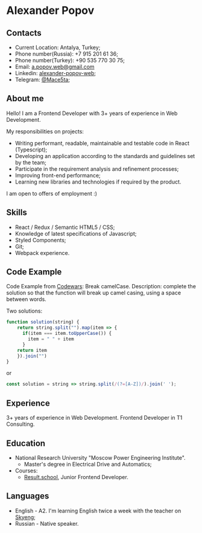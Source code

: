 # **Alexander Popov**
## Contacts
* Current Location: Antalya, Turkey;
* Phone number(Russia): +7 915 201 61 36;
* Phone number(Turkey): +90 535 770 30 75;
* Email: a.popov.web@gmail.com
* Linkedin: [alexander-popov-web](https://www.linkedin.com/in/alexander-popov-web/);
* Telegram: [@Mace5ta](https://t.me/Mace5ta);
## About me
Hello! I am a Frontend Developer with 3+ years of experience in Web Development.

My responsibilities on projects:
* Writing performant, readable, maintainable and testable code in React (Typescript);
* Developing an application according to the standards and guidelines set by the team;
* Participate in the requirement analysis and refinement processes;
* Improving front-end performance;
*  Learning new libraries and technologies if required by the product.

I am open to offers of employment :)
## Skills
* React / Redux / Semantic HTML5 / CSS;
* Knowledge of latest specifications of Javascript;
* Styled Components;
* Git;
* Webpack experience.

## Code Example
Code Example from [Codewars](https://www.codewars.com/):
Break camelCase. Description: complete the solution so that the function will break up camel casing, using a space between words.

Two solutions:

```javascript
function solution(string) {
    return string.split("").map(item => {
      if(item === item.toUpperCase()) {
        item = " " + item
      }
    return item
    }).join("")
}
```
or
```javascript
const solution = string => string.split(/(?=[A-Z])/).join(' ');
```
## Experience
3+ years of experience in Web Development. Frontend Developer in T1 Consulting.
## Education
* National Research University "Moscow Power Engineering Institute".
  *  Master's degree in Electrical Drive and Automatics; 
* Courses:
  * [Result.school](https://result.school/), Junior Frontend Developer.
## Languages
* English - A2. I'm learning English twice a week with the teacher on [Skyeng](https://skyeng.ru);
* Russian - Native speaker.